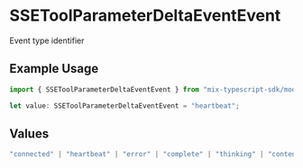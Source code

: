 # SSEToolParameterDeltaEventEvent

Event type identifier

## Example Usage

```typescript
import { SSEToolParameterDeltaEventEvent } from "mix-typescript-sdk/models";

let value: SSEToolParameterDeltaEventEvent = "heartbeat";
```

## Values

```typescript
"connected" | "heartbeat" | "error" | "complete" | "thinking" | "content" | "tool" | "tool_parameter_delta" | "tool_execution_start" | "tool_execution_complete" | "permission" | "summarize" | "user_message_created" | "session_created" | "session_deleted"
```